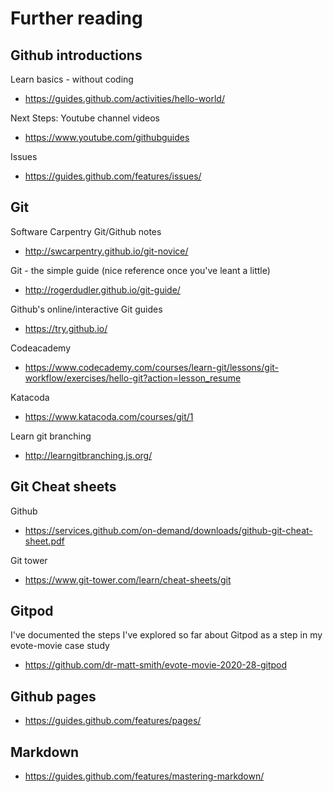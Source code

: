 # Further reading

## Github  introductions

Learn basics - without coding

- https://guides.github.com/activities/hello-world/


Next Steps: Youtube channel videos

- https://www.youtube.com/githubguides

Issues

- https://guides.github.com/features/issues/



## Git 

Software Carpentry Git/Github notes

- http://swcarpentry.github.io/git-novice/

Git - the simple guide (nice reference once you've leant a little)

- http://rogerdudler.github.io/git-guide/

Github's online/interactive Git guides

- https://try.github.io/



Codeacademy

  - https://www.codecademy.com/courses/learn-git/lessons/git-workflow/exercises/hello-git?action=lesson_resume

Katacoda

  - https://www.katacoda.com/courses/git/1

Learn git branching

  - http://learngitbranching.js.org/

## Git Cheat sheets

Github

- https://services.github.com/on-demand/downloads/github-git-cheat-sheet.pdf


Git tower

- https://www.git-tower.com/learn/cheat-sheets/git


## Gitpod

I've documented the steps I've explored so far about Gitpod as a step in my evote-movie case study
  
  - https://github.com/dr-matt-smith/evote-movie-2020-28-gitpod
  
## Github pages

- https://guides.github.com/features/pages/

## Markdown

- https://guides.github.com/features/mastering-markdown/


